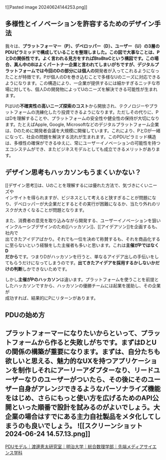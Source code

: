 ![[Pasted image 20240624144253.png]]
## 多様性とイノベーションを許容するためのデザイン手法

我々は、**プラットフォーマー（P）、デベロッパー（D）、ユーザー（U）**の3層のPDUピラミッドで構成していることを整理しました。この図で大事なことは、PとDの関係性です。よく言われる見方をすればBtoBtoCという構図です。この場合、真ん中のBはよくパートナー企業と言われてしまいがちですが、デジタルプラットフォームでは今回のDの部分には**個人の**開発者が入ってこれるようになったことが特徴です。Pが個人のDを巻き込むことで多様なUのニーズに対応できるようになります。この構造により、一企業が提供するには細かすぎるニッチな市場に対しても、個人Dの開発物によってUのニーズを解決できる可能性が生まれます。

PはUの**不確実性の高いニーズ探索のコスト**から開放され、テクノロジーやプラットフォームの洗練化したり投資できるようになります。ただしその代りに、PはDを理解することや、プラットフォームの安全性や健全性の保持が大切になります。たとえばApple, Google, Microsoftなどのデジタルプラットフォーム企業は、Dのために開発者会議を大規模に開催しています。これにより、PとDが一緒になって、社会の問題を解決する流れが生まれます。このPDUピラミッド構造は、多様性の確保ができるゆえに、常にユーザーイノベーションの可能性を持つエコシステムができ、またビジネスモデルとしても成立できるメリットがあります。

## デザイン思考もハッカソンもうまくいかない？

[[デザイン思考]]は、Uのことを理解するには優れた方法で、気づきにくいニーズや  
インサイトを得られますが、ビジネスとして考えると狭すぎることが問題になり、デベロッパーが大企業だとするとその実行が困難になるか、当たり外れのリスクが大きくなることが問題となります。

また、消費者の意見を取り込みながら開発する、ユーザーイノベーションを狙い  
インクルーシブデザインのため[[ハッカソン]]、[[アイデアソン]]を企画するも、社内で  
出てきたアイデアばかり。それでも一位を决めて称賛するも、それを商品化するに至らないという経験をした主催者も多いと思います。これは**主催がPではなくD**  
**だから**です。つまりDがハッカソンを行うと、単なるアイデア出しの手伝いをしてもらうだけになってしまうのです。**出てきたアイデアを採用するかしないかだけの判断**しかできないためです。

しかし**主催がPのハッカソン**は違います。プラットフォームを使うことを前提としたハッカソンですから、ハッカソンの優勝チームには起業を援助し、その企業が  
成功すれば、結果的にPにリターンがあります。

## PDUの始め方

プラットフォーマーになりたいからといって、プラットフォームから作ると失敗しがちです。まずはDとUの関係の構築が重要になります。まずは、自分たちも欲しいと思える、魅力的なUXを持つアプリケーションを制作しそれにアーリーアダプターなり、リードユーザーなりのユーザーがついたら、その後にそのユーザー自身がアレンジできるようなパーソナライズ機能をはじめ、さらにもっと使い方を広げるためのAPI公開といった順番で設計を試みるのがよいでしょう。大企業の場合はすでにある主力自社製品をメタ化してしまうのも良いでしょう。
![[スクリーンショット 2024-06-24 14.57.13.png]]
---
[PDUモデル｜渡邊恵太研究室｜明治大学｜総合数理学部｜先端メディアサイエンス学科](https://keita-lab.jp/pdumodel)